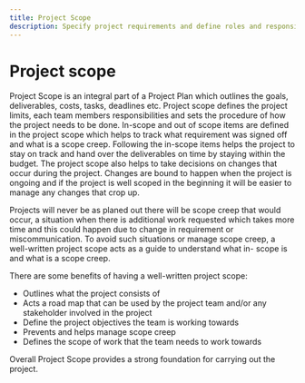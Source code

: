 ```yaml
---
title: Project Scope
description: Specify project requirements and define roles and responsibilities in your project plan.
---
```


# Project scope

Project Scope is an integral part of a Project Plan which outlines the goals, deliverables, costs, tasks, deadlines etc. Project scope defines the project limits, each team members responsibilities and sets the procedure of how the project needs to be done. In-scope and out of scope items are defined in the project scope which helps to track what requirement was signed off and what is a scope creep. Following the in-scope items helps the project to stay on track and hand over the deliverables on time by staying within the budget. The project scope also helps to take decisions on changes that occur during the project. Changes are bound to happen when the project is ongoing and if the project is well scoped in the beginning it will be easier to manage any changes that crop up.

Projects will never be as planed out there will be scope creep that would occur, a situation when there is additional work requested which takes more time and this could happen due to change in requirement or miscommunication. To avoid such situations or manage scope creep, a well-written project scope acts as a guide to understand what in- scope is and what is a scope creep.

There are some benefits of having a well-written project scope:

- Outlines what the project consists of
- Acts a road map that can be used by the project team and/or any stakeholder involved in the project
- Define the project objectives the team is working towards
- Prevents and helps manage scope creep
- Defines the scope of work that the team needs to work towards

Overall Project Scope provides a strong foundation for carrying out the project.
